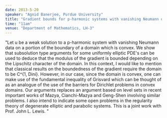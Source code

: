 ```yaml
---
date: 2013-5-20
speaker: "Agnid Banerjee, Purdue University"
title: "Gradient bounds for p-harmonic systems with vanishing Neumann data in a convex domain"
time: "11am"
venue: "Department of Mathematics, LH-3"
---
```

"Let u be a weak solution to a p-harmonic system with vanishing
Neumann data on a portion of the boundary of a  domain  which is  convex.
We show that  subsolution type  arguments for  some  uniformly elliptic
PDE's can be used to deduce that  the modulus of the gradient is bounded
depending on  the Lipschitz character  of the domain. In this context, I
would like to mention that classical  results  on the boundedness of the
gradient require the domain to be  C^{1, Dini}. However,  in our case,
since the domain is convex, one can make use of the fundamental inequality
of Grisvard  which can be thought of as an analogue of the use of the
barriers for Dirichlet problems in convex domains. Our arguments  replaces
an argument  based on level sets in recent important works of Mazya,
Cianchi-Mazya and Geng-Shen involving similar problems. I also  intend to
indicate some open problems in the regularity theory of degenerate elliptic
and parabolic systems. This is  a joint work with Prof. John L. Lewis. "
